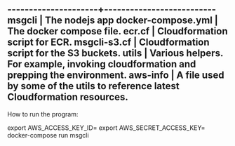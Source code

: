

---------------------+--------------------------
msgcli               | The nodejs app
docker-compose.yml   | The docker compose file.
ecr.cf               | Cloudformation script for ECR.
msgcli-s3.cf         | Cloudformation script for the S3 buckets.
utils                | Various helpers. For example, invoking cloudformation and prepping the environment.
aws-info             | A file used by some of the utils to reference latest Cloudformation resources.
-------------------------------------------------

How to run the program:

   export AWS_ACCESS_KEY_ID=<access key>
   export AWS_SECRET_ACCESS_KEY=<secret access key>
   docker-compose run msgcli
